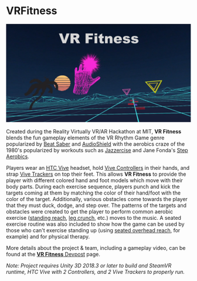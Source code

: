 # VRFitness

<img src="VRFitness.png">

Created during the Reality Virtually VR/AR Hackathon at MIT, <b>VR Fitness</b> blends the fun gameplay elements of the VR Rhythm Game genre popularized by [Beat Saber](https://www.youtube.com/watch?v=vL39Sg2AqWg) and [AudioShield](https://www.youtube.com/watch?v=RMayj9D_uCQ) with the aerobics craze of the 1980's popularized by workouts such as [Jazzercise](https://youtu.be/pkwLL20GOwE?t=159) and Jane Fonda's [Step Aerobics](https://youtu.be/dk5MsYylykM?t=22).

Players wear an [HTC Vive](https://www.vive.com/us/product/vive-virtual-reality-system/) headset, hold [Vive Controllers](https://www.vive.com/media/filer_public/ac/85/ac8560e4-8d7f-42b6-9394-8fa6d5064b4e/controller_01.jpghttps://www.vive.com/us/vive-tracker/) in their hands, and strap [Vive Trackers]() on top their feet. This allows <b>VR Fitness</b> to provide the player with different colored hand and foot models which move with their body parts. During each exercise sequence, players punch and kick the targets coming at them by matching the color of their hand/foot with the color of the target. Additionally, various obstacles come towards the player that they must duck, dodge, and step over. The patterns of the targets and obstacles were created to get the player to perform common aerobic exercise ([standing reach](https://www.shape.com/sites/shape.com/files/styles/slide/public/exercise/v-step-1_1.jpg), [leg crunch](https://www.shape.com/sites/shape.com/files/styles/slide/public/exercise/grapevine-step-4_0.jpg), etc.) moves to the music. A seated exercise routine was also included to show how the game can be used by those who can't exercise standing up (using [seated overhead reach](https://www.healthline.com/hlcmsresource/images/topic_centers/Fitness-Exercise/400x400_Stretches_to_Do_at_Work_Every_Day_Overhead_Reach.gif), for example) and for physical therapy.

More details about the project & team, including a gameplay video, can be found at the [<b>VR Fitness</b> Devpost](https://devpost.com/software/vr-fitness) page.

<i>Note: Project requires Unity 3D 2018.3 or later to build and SteamVR runtime, HTC Vive with 2 Controllers, and 2 Vive Trackers to properly run.</i>
